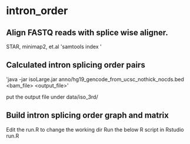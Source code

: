 # intron_order

## Align FASTQ reads with splice wise aligner. 
STAR, minimap2, et.al
'samtools index <Bam file>'


## Calculated intron splicing order pairs
'java -jar isoLarge.jar  anno/hg19_gencode_from_ucsc_nothick_nocds.bed  <bam_file> <output_file>'

put the output file under data/iso_3rd/


## Build intron splicing order graph and matrix
Edit the run.R to change the working dir
Run the below R script in Rstudio
run.R


